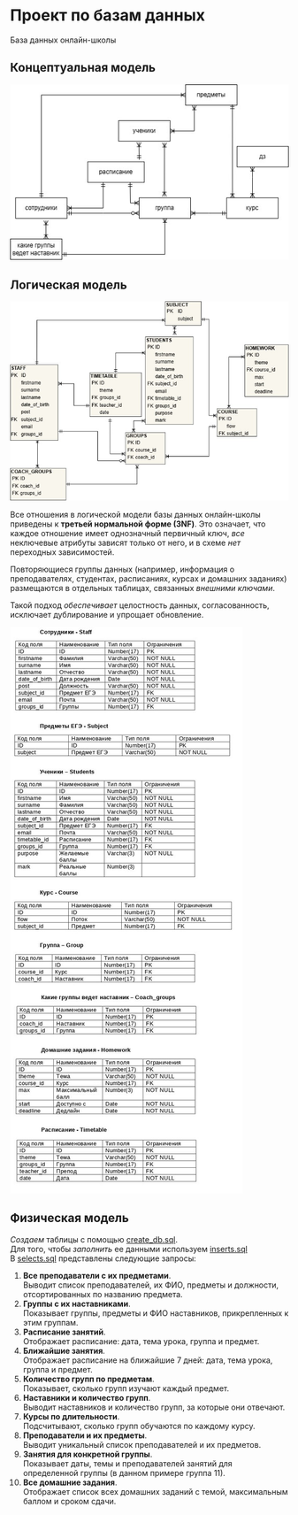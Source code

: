 # Проект по базам данных
База данных онлайн-школы

## Концептуальная модель
![концептуальная_модель](https://github.com/vvvedenka/db-project/blob/main/concept-model.jpg)

## Логическая модель
![логическая_модель](https://github.com/vvvedenka/db-project/blob/main/logical-model.jpg)

Все отношения в логической модели базы данных онлайн-школы приведены к __третьей нормальной форме (3NF)__. Это означает, что каждое отношение имеет однозначный первичный ключ, _все_ неключевые атрибуты зависят только от него, и в схеме _нет_ переходных зависимостей.   
  
Повторяющиеся группы данных (например, информация о преподавателях, студентах, расписаниях, курсах и домашних заданиях) размещаются в отдельных таблицах, связанных _внешними ключами_.  
  
Такой подход _обеспечивает_ целостность данных, согласованность, исключает дублирование и упрощает обновление.  

![описание](https://github.com/vvvedenka/db-project/blob/main/about-db.jpg)
## Физическая модель
_Создаем_ таблицы с помощью [create_db.sql](https://github.com/vvvedenka/db-project/blob/main/create_db.sql).  
Для того, чтобы _заполнить_ ее данными используем [inserts.sql](https://github.com/vvvedenka/db-project/blob/main/inserts.sql)  
В [selects.sql]() представлены следующие запросы:
1. __Все преподаватели с их предметами__.  
Выводит список преподавателей, их ФИО, предметы и должности, отсортированных по названию предмета.  
2. __Группы с их наставниками__.  
Показывает группы, предметы и ФИО наставников, прикрепленных к этим группам.  
3. __Расписание занятий__.  
Отображает расписание: дата, тема урока, группа и предмет.  
4. __Ближайшие занятия__.  
Отображает расписание на ближайшие 7 дней: дата, тема урока, группа и предмет.  
5. __Количество групп по предметам__.  
Показывает, сколько групп изучают каждый предмет.  
6. __Наставники и количество групп__.  
Выводит наставников и количество групп, за которые они отвечают.  
7. __Курсы по длительности__.  
Подсчитывают, сколько групп обучаются по каждому курсу.  
8. __Преподаватели и их предметы__.  
Выводит уникальный список преподавателей и их предметов.  
9. __Занятия для конкретной группы__.  
Показывает даты, темы и преподавателей занятий для определенной группы (в данном примере группа 11).  
10. __Все домашние задания__.  
Отображает список всех домашних заданий с темой, максимальным баллом и сроком сдачи.  
